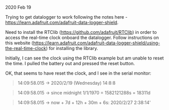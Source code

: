 2020 Feb 19

Trying to get datalogger to work following the notes here - https://learn.adafruit.com/adafruit-data-logger-shield.

Need to install the RTClib (https://github.com/adafruit/RTClib) in order to access the real-time clock onboard the datalogger. Follow instructions on this website (https://learn.adafruit.com/adafruit-data-logger-shield/using-the-real-time-clock) for installing the library. 

Initially, I can see the clock using the RTClib example but am unable to reset the time. I pulled the battery out and pressed the reset button.

OK, that seems to have reset the clock, and I see in the serial monitor:

> 14:09:58.015 -> 2020/2/19 (Wednesday) 14:8:8

> 14:09:58.015 ->  since midnight 1/1/1970 = 1582121288s = 18311d

> 14:09:58.015 ->  now + 7d + 12h + 30m + 6s: 2020/2/27 2:38:14'
